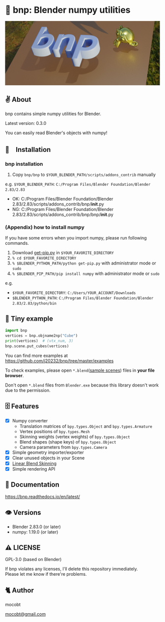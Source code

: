 # 🐣 bnp: Blender numpy utilities

![](https://github.com/j20232/bnp/blob/master/assets/logo.png)

## ✌ About

bnp contains simple numpy utilities for Blender.

Latest version: 0.3.0

You can easily read Blender's objects with numpy!

## 🚶　Installation

### bnp installation

1. Copy `bnp/bnp` to `$YOUR_BLENDER_PATH/scripts/addons_contrib` manually

e.g. `$YOUR_BLENDER_PATH`: `C:/Program Files/Blender Foundation/Blender 2.83/2.83`

- OK: C:/Program Files/Blender Foundation/Blender 2.83/2.83/scripts/addons_contrib/bnp/__init__.py
- NG: C:/Program Files/Blender Foundation/Blender 2.83/2.83/scripts/addons_contrib/bnp/bnp/__init__.py

### (Appendix) how to install numpy

If you have some errors when you import numpy, please run following commands.

1. Download [get-pip.py](https://bootstrap.pypa.io/get-pip.py) in `$YOUR_FAVORITE_DIRECTORY`
2. `% cd $YOUR_FAVORITE_DIRECTORY`
3. `% $BLENDER_PYTHON_PATH/python get-pip.py` with administrator mode or `sudo`
4. `% $BLENDER_PIP_PATH/pip install numpy` with administrator mode or `sudo`

e.g.

- `$YOUR_FAVORITE_DIRECTORY`: `C:/Users/YOUR_ACCOUNT/Downloads`
- `$BLENDER_PYTHON_PATH`: `C:/Program Files/Blender Foundation/Blender 2.83/2.83/python/bin`

## 🎲 Tiny example

```py
import bnp
vertices = bnp.objname2np("Cube")
print(vertices)  # (vtx_num, 3)
bnp.scene.put_cubes(vertices)
```

You can find more examples at https://github.com/j20232/bnp/tree/master/examples

To check examples, please open `*.blend`([sample scenes](https://github.com/j20232/bnp/tree/master/samples)) files in **your file browser**.

Don't open `*.blend` files from `Blender.exe` because this library doesn't work due to the permission.

## 🗄 Features

- [x] Numpy converter
  - Translation matrices of `bpy.types.Object` and `bpy.types.Armature`
  - Vertex positions of `bpy.types.Mesh`
  - Skinning weights (vertex weights) of `bpy.types.Object`
  - Blend shapes (shape keys) of `bpy.types.Object`
  - Camera parameters from `bpy.types.Camera`
- [x] Simple geometry importer/exporter
- [x] Clear unused objects in your Scene
- [x] [Linear Blend Skinning](https://github.com/j20232/bnp/blob/master/assets/screenshots/lbs.png)
- [x] Simple rendering API

## 📄 Documentation

https://bnp.readthedocs.io/en/latest/

## 👁 Versions

- Blender 2.83.0 (or later)
- numpy: 1.19.0 (or later)

## ⚠️ LICENSE

GPL-3.0 (based on Blender)

If bnp violates any licenses, I'll delete this repository immediately.  
Please let me know if there're problems.

## 🐈 Author

mocobt

mocobt@gmail.com
